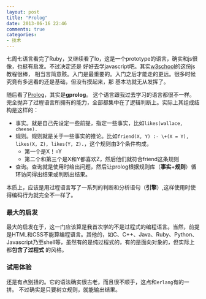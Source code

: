 ```yaml
---
layout: post
title: "Prolog"
date: 2013-06-16 22:46
comments: true
categories:
- 技术
---
```


七周七语言看完了Ruby，又继续看了Io，这是一个prototype的语言，确实和js很像，也挺有启发。不过决定还是
好好去学javascript吧。其实[w3school](http://www.w3school.com.cn/js/index.asp)的这份js教程很棒，
相当言简意赅。入门是最重要的。入门之后才能走的更远。很多时候究竟有多远看的还是基础，但没有摸起来，那
基本功就无从发挥了。

随后看了[Prolog](http://www.gprolog.org)，其实是**gprolog**。
这个语言跟我过去学习的语言都很不一样。完全抛弃了过程语言所拥有的能力，全部都集中在了逻辑判断上。实际上其组成结构是这样的：

* 事实。就是自己先设定一些前提，指定一些事实，比如`likes(wallace, cheese).`
* 规则。规则就是关于一些事实的推论。比如`friend(X, Y) :- \+(X = Y), likes(X, Z), likes(Y, Z).`，这个规则由3个条件构成，
  - 第一个是X！=Y
  - 第二个和第三个是X和Y都喜欢Z，然后他们就符合friend这条规则
* 查询。查询就是使用时给出问题，然后让prolog根据规则库（**事实**+**规则**）循环访问得出结果或判断出结果。

本质上，应该是用过程语言写了一系列的判断和分析语句（**引擎**）,这样使用时使得编码行为就完全不一样了。

### 最大的启发

最大的启发在于，这一门应该算是我首次学的不是过程式的编程语言。当然，前提是HTML和CSS不能算编程语言。其他的，如C、C++、Java、Ruby、Python、Javascript乃至shell等，虽然有的是纯过程式的，有的是面向对象的，但实际上都**包含了过程式** 的风格。

### 试用体验

还是有点别扭的。它的语法确实很古老，而且很不顺手，这点和`erlang`有的一拼。
不过确实是只要树立规则，就能输出结果。


